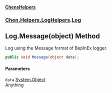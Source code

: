 
#### [ChensHelpers](./index 'index')

### [Chen.Helpers.LogHelpers](./Chen-Helpers-LogHelpers 'Chen.Helpers.LogHelpers').[Log](./Chen-Helpers-LogHelpers-Log 'Chen.Helpers.LogHelpers.Log')

## Log.Message(object) Method
Log using the Message format of BepInEx logger.  
```csharp
public void Message(object data);
```

#### Parameters
<a name='Chen-Helpers-LogHelpers-Log-Message(object)-data'></a>
`data` [System.Object](https://docs.microsoft.com/en-us/dotnet/api/System.Object 'System.Object')  
Anything  
  

